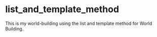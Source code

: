 # list_and_template_method
This is my world-building using the list and template method for World Building.
